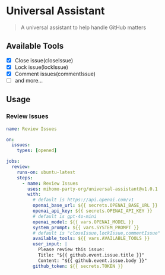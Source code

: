 # Universal Assistant

> A universal assistant to help handle GitHub matters

## Available Tools

- [x] Close issue(closeIssue)
- [x] Lock issue(lockIssue)
- [x] Comment issues(commentIssue)
- [ ] and more...

## Usage

### Review Issues

```yaml
name: Review Issues

on:
  issues:
    types: [opened]

jobs:
  review:
    runs-on: ubuntu-latest
    steps:
      - name: Review Issues
        uses: mihomo-party-org/universal-assistant@v1.0.1
        with:
          # default is https://api.openai.com/v1
          openai_base_url: ${{ secrets.OPENAI_BASE_URL }}
          openai_api_key: ${{ secrets.OPENAI_API_KEY }}
          # default is gpt-4o-mini
          openai_model: ${{ vars.OPENAI_MODEL }}
          system_prompt: ${{ vars.SYSTEM_PROMPT }}
          # default is "closeIssue,lockIssue,commentIssue"
          available_tools: ${{ vars.AVAILABLE_TOOLS }}
          user_input: |
            Please review this issue:
            Title: "${{ github.event.issue.title }}"
            Content: "${{ github.event.issue.body }}"
          github_token: ${{ secrets.TOKEN }}
```
